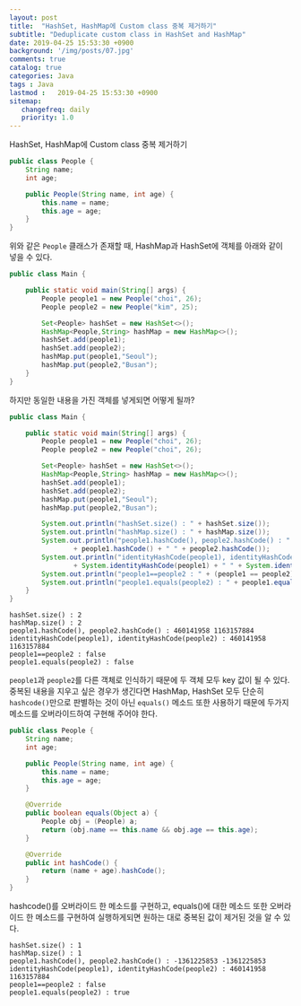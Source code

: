 ```yaml
---
layout: post
title:  "HashSet, HashMap에 Custom class 중복 제거하기"
subtitle: "Deduplicate custom class in HashSet and HashMap"
date: 2019-04-25 15:53:30 +0900
background: '/img/posts/07.jpg'
comments: true
catalog: true
categories: Java
tags : Java
lastmod :   2019-04-25 15:53:30 +0900
sitemap:
   changefreq: daily
   priority: 1.0
---
```


<div class="contentTitle">
HashSet, HashMap에 Custom class 중복 제거하기
</div>

```java
public class People {
    String name;
    int age;

    public People(String name, int age) {
        this.name = name;
        this.age = age;
    }
}
```
위와 같은 `People` 클래스가 존재할 때, HashMap과 HashSet에 객체를 아래와 같이 넣을 수 있다.

```java
public class Main {

    public static void main(String[] args) {
        People people1 = new People("choi", 26);
        People people2 = new People("kim", 25);

        Set<People> hashSet = new HashSet<>();
        HashMap<People,String> hashMap = new HashMap<>();
        hashSet.add(people1);
        hashSet.add(people2);
        hashMap.put(people1,"Seoul");
        hashMap.put(people2,"Busan");
    }
}
```

하지만 동일한 내용을 가진 객체를 넣게되면 어떻게 될까?

```java
public class Main {

    public static void main(String[] args) {
        People people1 = new People("choi", 26);
        People people2 = new People("choi", 26);

        Set<People> hashSet = new HashSet<>();
        HashMap<People,String> hashMap = new HashMap<>();
        hashSet.add(people1);
        hashSet.add(people2);
        hashMap.put(people1,"Seoul");
        hashMap.put(people2,"Busan");

        System.out.println("hashSet.size() : " + hashSet.size());
        System.out.println("hashMap.size() : " + hashMap.size());
        System.out.println("people1.hashCode(), people2.hashCode() : "
                + people1.hashCode() + " " + people2.hashCode());
        System.out.println("identityHashCode(people1), identityHashCode(people2) : "
                + System.identityHashCode(people1) + " " + System.identityHashCode(people2));
        System.out.println("people1==people2 : " + (people1 == people2));
        System.out.println("people1.equals(people2) : " + people1.equals(people2));
    }
}
```

```Text
hashSet.size() : 2
hashMap.size() : 2
people1.hashCode(), people2.hashCode() : 460141958 1163157884
identityHashCode(people1), identityHashCode(people2) : 460141958 1163157884
people1==people2 : false
people1.equals(people2) : false
```

`people1`과 `people2`를 다른 객체로 인식하기 때문에 두 객체 모두 key 값이 될 수 있다.  
중복된 내용을 지우고 싶은 경우가 생긴다면 HashMap, HashSet 모두 단순히 `hashcode()`만으로 판별하는 것이 아닌 `equals()` 메소드 또한 사용하기 때문에 두가지 메소드를 오버라이드하여 구현해 주어야 한다.

```java
public class People {
    String name;
    int age;

    public People(String name, int age) {
        this.name = name;
        this.age = age;
    }

    @Override
    public boolean equals(Object a) {
        People obj = (People) a;
        return (obj.name == this.name && obj.age == this.age);
    }

    @Override
    public int hashCode() {
        return (name + age).hashCode();
    }
}
```
hashcode()를 오버라이드 한 메소드를 구현하고, equals()에 대한 메소드 또한 오버라이드 한 메소드를 구현하여 실행하게되면 원하는 대로 중복된 값이 제거된 것을 알 수 있다.

```Text
hashSet.size() : 1
hashMap.size() : 1
people1.hashCode(), people2.hashCode() : -1361225853 -1361225853
identityHashCode(people1), identityHashCode(people2) : 460141958 1163157884
people1==people2 : false
people1.equals(people2) : true
```